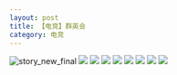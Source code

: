 ```yaml
---
layout: post
title: 【电竞】群英会
category: 电竞
---
```

![story_new_final](http://s5kw20fzf.hd-bkt.clouddn.com/img/story_new_final_0322.png)
![](http://s5kw20fzf.hd-bkt.clouddn.com/img/pel-220324-1.png)
![](http://s5kx63xd7.hd-bkt.clouddn.com/img/pel-paraboy-220530-1.jpg)
![](http://s5kw20fzf.hd-bkt.clouddn.com/img/pel-220324-3.png)
![](http://s5kx63xd7.hd-bkt.clouddn.com/img/pel-hero-220531-1.jpg)
![](http://s5kx63xd7.hd-bkt.clouddn.com/img/pel-paraboy-220530-2.jpg)
![](http://s5kx63xd7.hd-bkt.clouddn.com/img/pel-paraboy-220530-3.jpg)
![](http://s5kx63xd7.hd-bkt.clouddn.com/img/pel-220506-4.jpg)
![](http://s5kx63xd7.hd-bkt.clouddn.com/img/pel-220506-7.jpg)